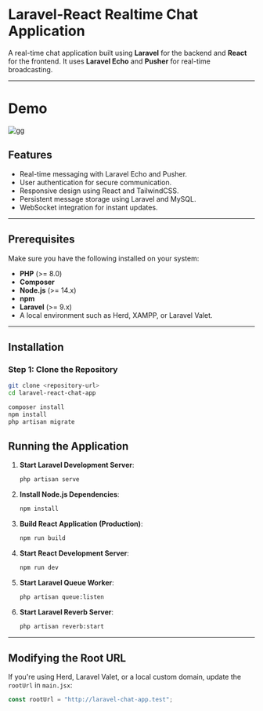 # Laravel-React Realtime Chat Application

A real-time chat application built using **Laravel** for the backend and **React** for the frontend. It uses **Laravel Echo** and **Pusher** for real-time broadcasting.

---

# Demo
![gg](https://github.com/user-attachments/assets/11ca07fd-b8fc-443d-8389-ca7afb1c472e)

## Features

- Real-time messaging with Laravel Echo and Pusher.
- User authentication for secure communication.
- Responsive design using React and TailwindCSS.
- Persistent message storage using Laravel and MySQL.
- WebSocket integration for instant updates.

---

## Prerequisites

Make sure you have the following installed on your system:

- **PHP** (>= 8.0)
- **Composer**
- **Node.js** (>= 14.x)
- **npm**
- **Laravel** (>= 9.x)
- A local environment such as Herd, XAMPP, or Laravel Valet.

---

## Installation

### Step 1: Clone the Repository

```bash
git clone <repository-url>
cd laravel-react-chat-app

composer install
npm install
php artisan migrate
```

## Running the Application

1. **Start Laravel Development Server**:

    ```bash
    php artisan serve
    ```

2. **Install Node.js Dependencies**:

    ```bash
    npm install
    ```

3. **Build React Application (Production)**:

    ```bash
    npm run build
    ```

4. **Start React Development Server**:

    ```bash
    npm run dev
    ```

5. **Start Laravel Queue Worker**:

    ```bash
    php artisan queue:listen
    ```

6. **Start Laravel Reverb Server**:

    ```bash
    php artisan reverb:start
    ```

---

## Modifying the Root URL

If you're using Herd, Laravel Valet, or a local custom domain, update the `rootUrl` in `main.jsx`:

```javascript
const rootUrl = "http://laravel-chat-app.test";

